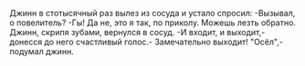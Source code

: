   Джинн в стотысячный раз вылез из сосуда и устало спросил:
-Вызывал, о повелитель?
-Гы! Да не, это я так, по приколу. Можешь лезть обратно.
Джинн, скрипя зубами, вернулся в сосуд.
-И входит, и выходит,- донесся до него счастливый голос.- Замечательно выходит!
"Осёл",- подумал джинн.    